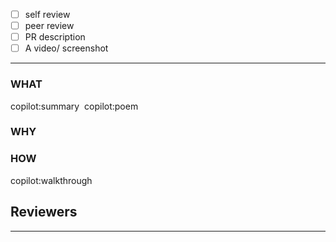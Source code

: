 -   [ ] self review 
-   [ ] peer review 
-   [ ] PR description 
-   [ ] A video/ screenshot

---
### WHAT
copilot:summary
​
copilot:poem

### WHY
<!-- author to complete -->

### HOW
copilot:walkthrough


<!-- Use '@' to mention the reviewers -->
## Reviewers
---

